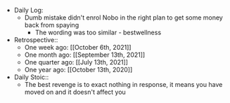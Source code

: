 - Daily Log:
    - Dumb mistake didn't enrol Nobo in the right plan to get some money back from spaying
        - The wording was too similar - bestwellness
- Retrospective::
    - One week ago: [[October 6th, 2021]]
    - One month ago: [[September 13th, 2021]]
    - One quarter ago: [[July 13th, 2021]]
    - One year ago: [[October 13th, 2020]]
- Daily Stoic::
    - The best revenge is to exact nothing in response, it means you have moved on and it doesn't affect you
